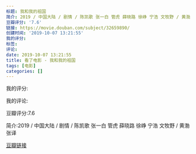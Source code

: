 ```yaml
---
标题: 我和我的祖国
简介: 2019 / 中国大陆 / 剧情 / 陈凯歌 张一白 管虎 薛晓路 徐峥 宁浩 文牧野 / 黄渤 张译
豆瓣评分: '7.6'
链接: https://movie.douban.com/subject/32659890/
创建时间: '2019-10-07 13:21:55'
我的评分:
标签:
评论:
date: 2019-10-07 13:21:55
title: 看了电影 - 我和我的祖国
tags: [电影]
categories: []
---
```


我的评分:

我的评论:

豆瓣评分:7.6

简介:2019 / 中国大陆 / 剧情 / 陈凯歌 张一白 管虎 薛晓路 徐峥 宁浩 文牧野 / 黄渤 张译

[豆瓣链接](https://movie.douban.com/subject/32659890/)

